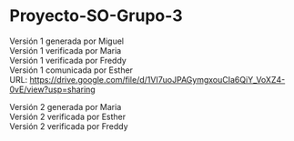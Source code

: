 # Proyecto-SO-Grupo-3
Versión 1 generada por Miguel  
Versión 1 verificada por Maria  
Versión 1 verificada por Freddy  
Versión 1 comunicada por Esther  
URL: https://drive.google.com/file/d/1VI7uoJPAGymgxouCIa6QiY_VoXZ4-0vE/view?usp=sharing  
  
Versión 2 generada por Maria  
Versión 2 verificada por Esther  
Versión 2 verificada por Freddy
